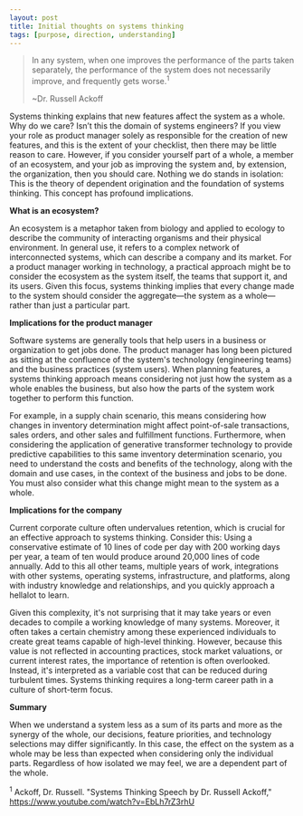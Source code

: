 ```yaml
---
layout: post
title: Initial thoughts on systems thinking
tags: [purpose, direction, understanding]
---
```

 
>In any system, when one improves the performance of the parts taken separately, the performance of the system does not necessarily improve, and frequently gets worse.<sup>1</sup>
> 
>~Dr. Russell Ackoff
 
Systems thinking explains that new features affect the system as a whole.  Why do we care?  Isn’t this the domain of systems engineers?  If you view your role as product manager solely as responsible for the creation of new features, and this is the extent of your checklist, then there may be little reason to care.  However, if you consider yourself part of a whole, a member of an ecosystem, and your job as improving the system and, by extension, the organization, then you should care.  Nothing we do stands in isolation: This is the theory of dependent origination and the foundation of systems thinking. This concept has profound implications.
 
**What is an ecosystem?**
 
An ecosystem is a metaphor taken from biology and applied to ecology to describe the community of interacting organisms and their physical environment.  In general use, it refers to a complex network of interconnected systems, which can describe a company and its market.  For a product manager working in technology, a practical approach might be to consider the ecosystem as the system itself, the teams that support it, and its users. Given this focus, systems thinking implies that every change made to the system should consider the aggregate—the system as a whole—rather than just a particular part.
 
**Implications for the product manager**
 
Software systems are generally tools that help users in a business or organization to get jobs done.  The product manager has long been pictured as sitting at the confluence of the system's technology (engineering teams) and the business practices (system users). When planning features, a systems thinking approach means considering not just how the system as a whole enables the business, but also how the parts of the system work together to perform this function.  

For example, in a supply chain scenario, this means considering how changes in inventory determination might affect point-of-sale transactions, sales orders, and other sales and fulfillment functions. Furthermore, when considering the application of generative transformer technology to provide predictive capabilities to this same inventory determination scenario, you need to understand the costs and benefits of the technology, along with the domain and use cases, in the context of the business and jobs to be done. You must also consider what this change might mean to the system as a whole.

**Implications for the company**
 
Current corporate culture often undervalues retention, which is crucial for an effective approach to systems thinking. Consider this: Using a conservative estimate of 10 lines of code per day with 200 working days per year, a team of ten would produce around 20,000 lines of code annually. Add to this all other teams, multiple years of work, integrations with other systems, operating systems, infrastructure, and platforms, along with industry knowledge and relationships, and you quickly approach a hellalot to learn.  

Given this complexity, it's not surprising that it may take years or even decades to compile a working knowledge of many systems. Moreover, it often takes a certain chemistry among these experienced individuals to create great teams capable of high-level thinking. However, because this value is not reflected in accounting practices, stock market valuations, or current interest rates, the importance of retention is often overlooked. Instead, it's interpreted as a variable cost that can be reduced during turbulent times. Systems thinking requires a long-term career path in a culture of short-term focus.
 
**Summary**
 
When we understand a system less as a sum of its parts and more as the synergy of the whole, our decisions, feature priorities, and technology selections may differ significantly. In this case, the effect on the system as a whole may be less than expected when considering only the individual parts. Regardless of how isolated we may feel, we are a dependent part of the whole.
 
<sup>1</sup> Ackoff, Dr. Russell. "Systems Thinking Speech by Dr. Russell Ackoff," https://www.youtube.com/watch?v=EbLh7rZ3rhU

